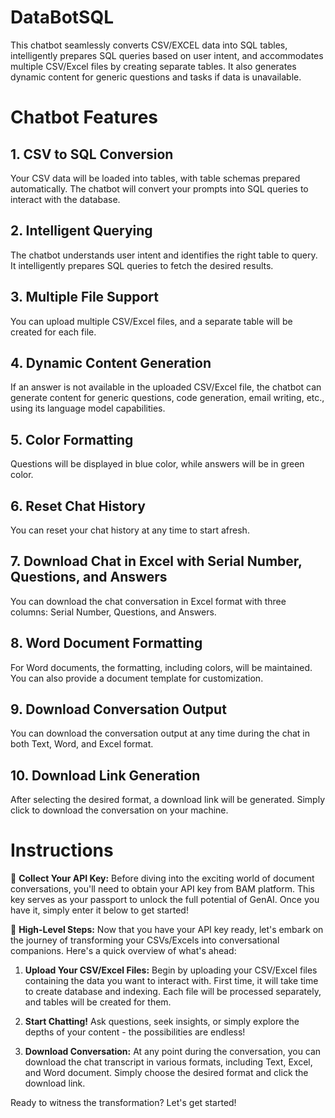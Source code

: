 # DataBotSQL
This chatbot seamlessly converts CSV/EXCEL data into SQL tables, intelligently prepares SQL queries based on user intent, and accommodates multiple CSV/Excel files by creating separate tables. It also generates dynamic content for generic questions and tasks if data is unavailable.

# Chatbot Features

## 1. CSV to SQL Conversion
Your CSV data will be loaded into tables, with table schemas prepared automatically. The chatbot will convert your prompts into SQL queries to interact with the database.

## 2. Intelligent Querying
The chatbot understands user intent and identifies the right table to query. It intelligently prepares SQL queries to fetch the desired results.

## 3. Multiple File Support
You can upload multiple CSV/Excel files, and a separate table will be created for each file.

## 4. Dynamic Content Generation
If an answer is not available in the uploaded CSV/Excel file, the chatbot can generate content for generic questions, code generation, email writing, etc., using its language model capabilities.

## 5. Color Formatting
Questions will be displayed in blue color, while answers will be in green color.

## 6. Reset Chat History
You can reset your chat history at any time to start afresh.

## 7. Download Chat in Excel with Serial Number, Questions, and Answers
You can download the chat conversation in Excel format with three columns: Serial Number, Questions, and Answers.

## 8. Word Document Formatting
For Word documents, the formatting, including colors, will be maintained. You can also provide a document template for customization.

## 9. Download Conversation Output
You can download the conversation output at any time during the chat in both Text, Word, and Excel format.

## 10. Download Link Generation
After selecting the desired format, a download link will be generated. Simply click to download the conversation on your machine.

# Instructions

🔑 **Collect Your API Key:**
Before diving into the exciting world of document conversations, you'll need to obtain your API key from BAM platform. This key serves as your passport to unlock the full potential of GenAI. Once you have it, simply enter it below to get started!

🚀 **High-Level Steps:**
Now that you have your API key ready, let's embark on the journey of transforming your CSVs/Excels into conversational companions. Here's a quick overview of what's ahead:

1. **Upload Your CSV/Excel Files:**
Begin by uploading your CSV/Excel files containing the data you want to interact with. First time, it will take time to create database and indexing. Each file will be processed separately, and tables will be created for them.

2. **Start Chatting!**
Ask questions, seek insights, or simply explore the depths of your content - the possibilities are endless!

3. **Download Conversation:**
At any point during the conversation, you can download the chat transcript in various formats, including Text, Excel, and Word document. Simply choose the desired format and click the download link.

Ready to witness the transformation? Let's get started!
